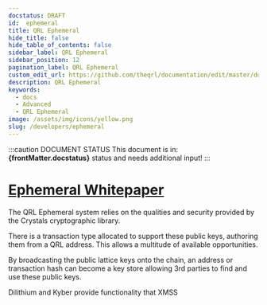 ```yaml
---
docstatus: DRAFT
id:  ephemeral
title: QRL Ephemeral
hide_title: false
hide_table_of_contents: false
sidebar_label: QRL Ephemeral
sidebar_position: 12
pagination_label: QRL Ephemeral
custom_edit_url: https://github.com/theqrl/documentation/edit/master/docs/basics/what-is-qrl.md
description: QRL Ephemeral
keywords:
  - docs
  - Advanced
  - QRL Ephemeral
image: /assets/img/icons/yellow.png
slug: /developers/ephemeral
---
```


:::caution DOCUMENT STATUS 
<span>This document is in: <b>{frontMatter.docstatus}</b> status and needs additional input!</span>
:::



# [Ephemeral Whitepaper](https://github.com/theQRL/ephemeral/raw/master/EMS_whitepaper_v1.pdf)


The QRL Ephemeral system relies on the qualities and security provided by the Crystals cryptographic library. 

There is a transaction type allocated to support these public keys, authoring them from a QRL address. This allows a multitude of available opportunities. 

By broadcasting the public lattice keys onto the chain, an address or transaction hash can become a key store allowing 3rd parties to find and use these public keys.




Dilithium and Kyber provide functionality that XMSS